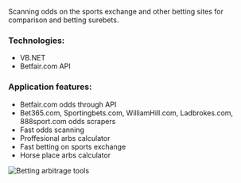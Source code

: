 Scanning odds on the sports exchange and other betting sites for comparison and betting surebets.

### Technologies:
 * VB.NET
 * Betfair.com API
 
 ### Application features:
 * Betfair.com odds through API
 * Bet365.com, Sportingbets.com, WilliamHill.com, Ladbrokes.com, 888sport.com odds scrapers
 * Fast odds scanning
 * Proffesional arbs calculator
 * Fast betting on sports exchange
 * Horse place arbs calculator

![Betting arbitrage tools](https://user-images.githubusercontent.com/8201223/200656744-6ede208a-2674-4a74-8566-a0c82599fb41.JPG)

 
 
